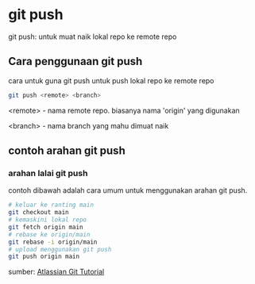 # git push

git push: untuk muat naik lokal repo ke remote repo

## Cara penggunaan git push

cara untuk guna git push untuk push lokal repo ke remote repo

```bash
git push <remote> <branch>
```

&lt;remote&gt; - nama remote repo. biasanya nama 'origin' yang digunakan

&lt;branch&gt; - nama branch yang mahu dimuat naik

## contoh arahan git push

### arahan lalai git push

contoh dibawah adalah cara umum untuk menggunakan arahan git push.

```bash
# keluar ke ranting main
git checkout main
# kemaskini lokal repo
git fetch origin main
# rebase ke origin/main
git rebase -i origin/main
# upload menggunakan git push
git push origin main
```

sumber: [Atlassian Git Tutorial](https://www.atlassian.com/git/tutorials/syncing/git-push)

